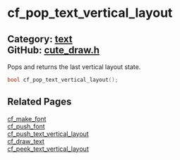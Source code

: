 [](../header.md ':include')

# cf_pop_text_vertical_layout

Category: [text](https://github.com/RandyGaul/cute_framework/blob/master/docs/api_reference?id=text)  
GitHub: [cute_draw.h](https://github.com/RandyGaul/cute_framework/blob/master/include/cute_draw.h)  
---

Pops and returns the last vertical layout state.

```cpp
bool cf_pop_text_vertical_layout();
```

## Related Pages

[cf_make_font](https://github.com/RandyGaul/cute_framework/blob/master/docs/text/cf_make_font.md)  
[cf_push_font](https://github.com/RandyGaul/cute_framework/blob/master/docs/text/cf_push_font.md)  
[cf_push_text_vertical_layout](https://github.com/RandyGaul/cute_framework/blob/master/docs/text/cf_push_text_vertical_layout.md)  
[cf_draw_text](https://github.com/RandyGaul/cute_framework/blob/master/docs/text/cf_draw_text.md)  
[cf_peek_text_vertical_layout](https://github.com/RandyGaul/cute_framework/blob/master/docs/text/cf_peek_text_vertical_layout.md)  
